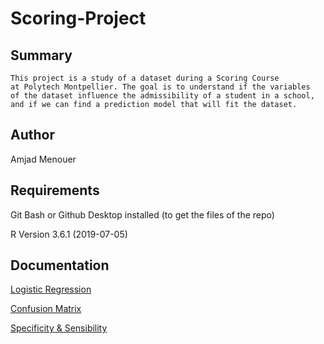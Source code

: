 # Scoring-Project

## Summary

```
This project is a study of a dataset during a Scoring Course
at Polytech Montpellier. The goal is to understand if the variables
of the dataset influence the admissibility of a student in a school,
and if we can find a prediction model that will fit the dataset.
```

## Author

Amjad Menouer

## Requirements

Git Bash or Github Desktop installed (to get the files of the repo)

R Version 3.6.1 (2019-07-05)

## Documentation

[Logistic Regression](http://larmarange.github.io/analyse-R/regression-logistique.html)

[Confusion Matrix](https://fr.wikipedia.org/wiki/Matrice_de_confusion)

[Specificity & Sensibility](https://fr.wikipedia.org/wiki/Sensibilit%C3%A9_et_sp%C3%A9cificit%C3%A9)
